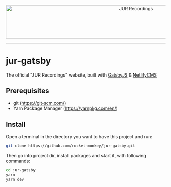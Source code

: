 <p align="center">
  <a href="http://jurrecordings.ch" target="_blank">
    <img src="https://i.imgur.com/M2utZl8.png" alt="JUR Recordings" width="805" height="105"/>
  </a>
</p>

<hr />

# jur-gatsby
The official "JUR Recordings" website, built with [GatsbyJS](https://www.gatsbyjs.org/) & [NetlifyCMS](https://www.netlifycms.org/)

## Prerequisites

* git (https://git-scm.com/)
* Yarn Package Manager (https://yarnpkg.com/en/)

## Install

Open a terminal in the directory you want to have this project and run:
```sh
git clone https://github.com/rocket-monkey/jur-gatsby.git
```

Then go into project dir, install packages and start it, with following commands:
```sh
cd jur-gatsby
yarn
yarn dev
```
